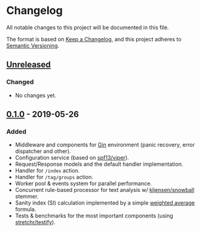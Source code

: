 # Changelog
All notable changes to this project will be documented in this file.

The format is based on [Keep a Changelog](https://keepachangelog.com/en/1.0.0/),
and this project adheres to [Semantic Versioning](https://semver.org/spec/v2.0.0.html).

## [Unreleased]
### Changed
- No changes yet.

## [0.1.0] - 2019-05-26
### Added

- Middleware and components for [Gin](https://github.com/gin-gonic/gin) environment (panic recovery, error dispatcher and other).
- Configuration service (based on [spf13/viper](https://github.com/spf13/viper)).
- Request/Response models and the default handler implementation.
- Handler for `/index` action.
- Handler for `/tag/groups` action.
- Worker pool & events system for parallel performance.
- Concurrent rule-based processor for text analysis w/ [kljensen/snowball](https://github.com/kljensen/snowball) stemmer.
- Sanity index (SI) calculation implemented by a simple [weighted average](https://en.wikipedia.org/wiki/Weighted_arithmetic_mean) formula.
- Tests & benchmarks for the most important components (using [stretchr/testify](https://github.com/stretchr/testify)).

[Unreleased]: https://github.com/symfony-doge/ministry-of-truth-cis/compare/0.1.0...0.x
[0.1.0]: https://github.com/symfony-doge/ministry-of-truth-cis/releases/tag/0.1.0